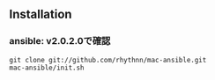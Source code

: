 ## Installation

### ansible: v2.0.2.0で確認

    git clone git://github.com/rhythnn/mac-ansible.git  
    mac-ansible/init.sh
